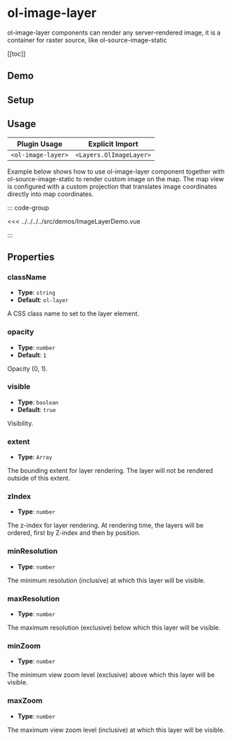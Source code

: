 # ol-image-layer

ol-image-layer components can render any server-rendered image, it is a container for raster source, like ol-source-image-static

[[toc]]

## Demo

<script setup>
import ImageLayerDemo from "@demos/ImageLayerDemo.vue"
</script>

<ClientOnly>
<ImageLayerDemo />
</ClientOnly>

## Setup

<!--@include: ../../layers.plugin.md-->

## Usage

| Plugin Usage       |     Explicit Import     |
| ------------------ | :---------------------: |
| `<ol-image-layer>` | `<Layers.OlImageLayer>` |

Example below shows how to use ol-image-layer component together with ol-source-image-static to render custom image on the map. The map view is configured with a custom projection that translates image coordinates directly into map coordinates.

::: code-group

<<< ../../../../src/demos/ImageLayerDemo.vue

:::

## Properties

### className

- **Type**: `string`
- **Default**: `ol-layer`

A CSS class name to set to the layer element.

### opacity

- **Type**: `number`
- **Default**: `1`

Opacity (0, 1).

### visible

- **Type**: `boolean`
- **Default**: `true`

Visibility.

### extent

- **Type**: `Array`

The bounding extent for layer rendering. The layer will not be rendered outside of this extent.

### zIndex

- **Type**: `number`

The z-index for layer rendering. At rendering time, the layers will be ordered, first by Z-index and then by position.

### minResolution

- **Type**: `number`

The minimum resolution (inclusive) at which this layer will be visible.

### maxResolution

- **Type**: `number`

The maximum resolution (exclusive) below which this layer will be visible.

### minZoom

- **Type**: `number`

The minimum view zoom level (exclusive) above which this layer will be visible.

### maxZoom

- **Type**: `number`

The maximum view zoom level (inclusive) at which this layer will be visible.
